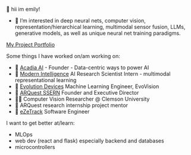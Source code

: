 👋 hii im emily!

- 👀 I’m interested in deep neural nets, computer vision, representation/hierarchical learning, multimodal sensor fusion, LLMs, generative models, as well as unique neural net training paradigms.

[My Project Portfolio](https://emilyjiayaoli.me/projects.html)

Some things I have worked on/am working on:
- 🌳 [Acadia AI](acadia-ai.com) - Founder - Data-centric ways to power AI
- 🔬 [Modern Intelligence](https://www.modernintelligence.ai/) AI Research Scientist Intern - multimodal representational learning
- 🚶 [Evolution Devices](https://www.evolutiondevices.com/) Machine Learning Engineer, EvoVision
- 🧡 [ARQuest SSERN](https://www.arquestssern.org/) Founder and Executive Director
- 👩‍💻 Computer Vision Researcher @ Clemson University
- 🔬 ARQuest research internship project mentor
- 📱 [eZeTrack](https://www.linkedin.com/company/ezetrack/?viewAsMember=true) Software Engineer

I want to get better at/learn:
- MLOps
- web dev (react and flask) especially backend and databases
- microcontrollers
